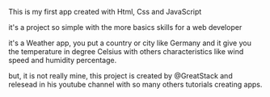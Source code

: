 This is my first app created with Html, Css and JavaScript 

it's a project so simple with the more basics skills for a web developer

it's a Weather app, you put a country or city like Germany and it give you the temperature in degree Celsius with others characteristics like wind speed and humidity percentage.

but, it is not really mine, this project is created by @GreatStack and relesead in his youtube channel with so many others tutorials creating apps.

